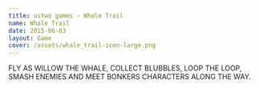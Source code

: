 ```yaml
---
title: ustwo games - Whale Trail
name: Whale Trail
date: 2015-06-03
layout: Game
cover: /assets/whale_trail-icon-large.png
---
```


FLY AS WILLOW THE WHALE, COLLECT BLUBBLES, LOOP THE LOOP, SMASH ENEMIES AND MEET BONKERS CHARACTERS ALONG THE WAY.
